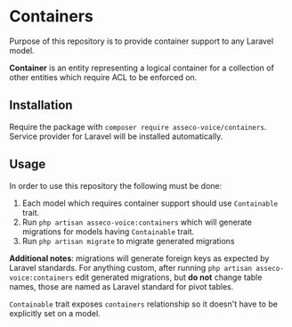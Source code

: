# Containers

Purpose of this repository is to provide container support to 
any Laravel model. 

**Container** is an entity representing a logical container
for a collection of other entities which require ACL to be 
enforced on.

## Installation

Require the package with ``composer require asseco-voice/containers``.
Service provider for Laravel will be installed automatically.

## Usage

In order to use this repository the following must be done:

1. Each model which requires container
support should use ``Containable`` trait. 
2. Run ``php artisan asseco-voice:containers`` which
will generate migrations for models having `Containable` trait. 
3. Run ``php artisan migrate`` to migrate generated
migrations

**Additional notes**: migrations will generate foreign keys as 
expected by Laravel standards. For anything custom, after running
``php artisan asseco-voice:containers`` edit generated migrations,
but **do not** change table names, those are named as Laravel 
standard for pivot tables. 

``Containable`` trait exposes `containers` relationship so it doesn't
have to be explicitly set on a model.
